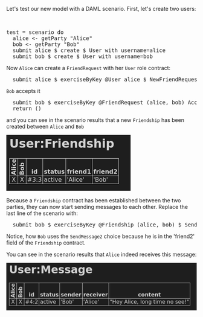Let's test our new model with a DAML scenario. First, let's create two users:

<pre class="file" data-filename="daml/User.daml" data-target="append">


test = scenario do
  alice <- getParty "Alice"
  bob <- getParty "Bob"
  submit alice $ create $ User with username=alice
  submit bob $ create $ User with username=bob
</pre>

Now `Alice` can create a `FriendRequest` with her `User` role contract:

<pre class="file" data-filename="daml/User.daml" data-target="append">
  submit alice $ exerciseByKey @User alice $ NewFriendRequest with friend=bob
</pre>

`Bob` accepts it

<pre class="file" data-filename="daml/User.daml" data-target="append">
  submit bob $ exerciseByKey @FriendRequest (alice, bob) Accept
  return ()
</pre>

and you can see in the scenario results that a new `Friendship` has been created between `Alice`
and `Bob`

![friendship](assets/friendship.png)

Because a `Friendship` contract has been established between the two parties, they can now start
sending messages to each other. Replace the last line of the scenario with:

<pre class="file" data-target="clipboard">
  submit bob $ exerciseByKey @Friendship (alice, bob) $ SendMessage2 with content="Hey Alice, long time no see!"
</pre>

Notice, how `Bob` uses the `SendMessage2` choice because he is in the 'friend2' field of the
`Friendship` contract.

You can see in the scenario results that `Alice` indeed receives this message:

![message](assets/message.png)
